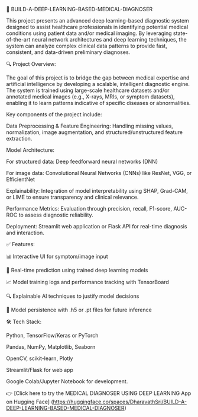 🧠 BUILD-A-DEEP-LEARNING-BASED-MEDICAL-DIAGNOSER 

This project presents an advanced deep learning-based diagnostic system designed to assist healthcare professionals in identifying potential medical conditions using patient data and/or medical imaging. By leveraging state-of-the-art neural network architectures and deep learning techniques, the system can analyze complex clinical data patterns to provide fast, consistent, and data-driven preliminary diagnoses.

🔍 Project Overview:


The goal of this project is to bridge the gap between medical expertise and artificial intelligence by developing a scalable, intelligent diagnostic engine. The system is trained using large-scale healthcare datasets and/or annotated medical images (e.g., X-rays, MRIs, or symptom datasets), enabling it to learn patterns indicative of specific diseases or abnormalities.


Key components of the project include:


Data Preprocessing & Feature Engineering: Handling missing values, normalization, image augmentation, and structured/unstructured feature extraction.

Model Architecture:

For structured data: Deep feedforward neural networks (DNN)

For image data: Convolutional Neural Networks (CNNs) like ResNet, VGG, or EfficientNet

Explainability: Integration of model interpretability using SHAP, Grad-CAM, or LIME to ensure transparency and clinical relevance.

Performance Metrics: Evaluation through precision, recall, F1-score, AUC-ROC to assess diagnostic reliability.

Deployment: Streamlit web application or Flask API for real-time diagnosis and interaction.

✅ Features:

📊 Interactive UI for symptom/image input

🧠 Real-time prediction using trained deep learning models

📈 Model training logs and performance tracking with TensorBoard

🔍 Explainable AI techniques to justify model decisions

💾 Model persistence with .h5 or .pt files for future inference

🛠 Tech Stack:

Python, TensorFlow/Keras or PyTorch

Pandas, NumPy, Matplotlib, Seaborn

OpenCV, scikit-learn, Plotly

Streamlit/Flask for web app

Google Colab/Jupyter Notebook for development.

👉 [Click here to try the MEDICAL DIAGNOSER USING DEEP LEARNING App on Hugging Face] (https://huggingface.co/spaces/DharavathSri/BUILD-A-DEEP-LEARNING-BASED-MEDICAL-DIAGNOSER)

